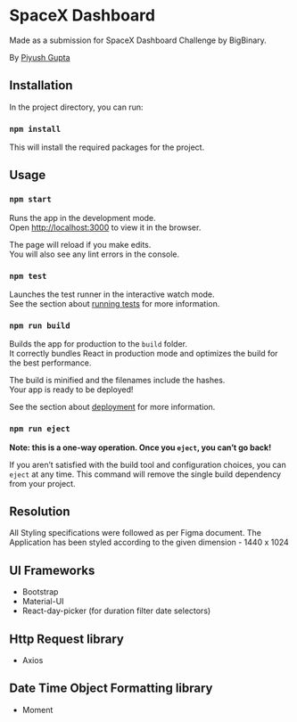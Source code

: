 # SpaceX Dashboard 

Made as a submission for SpaceX Dashboard Challenge by BigBinary.

By [Piyush Gupta](gupta99piyush@gmail.com)

## Installation

In the project directory, you can run:

### `npm install`

This will install the required packages for the project.

## Usage

### `npm start`

Runs the app in the development mode.\
Open [http://localhost:3000](http://localhost:3000) to view it in the browser.

The page will reload if you make edits.\
You will also see any lint errors in the console.

### `npm test`

Launches the test runner in the interactive watch mode.\
See the section about [running tests](https://facebook.github.io/create-react-app/docs/running-tests) for more information.

### `npm run build`

Builds the app for production to the `build` folder.\
It correctly bundles React in production mode and optimizes the build for the best performance.

The build is minified and the filenames include the hashes.\
Your app is ready to be deployed!

See the section about [deployment](https://facebook.github.io/create-react-app/docs/deployment) for more information.

### `npm run eject`

**Note: this is a one-way operation. Once you `eject`, you can’t go back!**

If you aren’t satisfied with the build tool and configuration choices, you can `eject` at any time. This command will remove the single build dependency from your project.

## Resolution

All Styling specifications were followed as per Figma document. The Application has been styled according to the given dimension - 1440 x 1024

##  UI Frameworks 

- Bootstrap
- Material-UI
- React-day-picker (for duration filter date selectors)

## Http Request library 

- Axios

## Date Time Object Formatting library

- Moment






